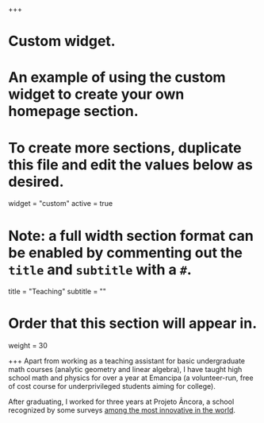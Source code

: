 +++
# Custom widget.
# An example of using the custom widget to create your own homepage section.
# To create more sections, duplicate this file and edit the values below as desired.
widget = "custom"
active = true

# Note: a full width section format can be enabled by commenting out the `title` and `subtitle` with a `#`.
title = "Teaching"
subtitle = ""

# Order that this section will appear in.
weight = 30

+++
Apart from working as a teaching assistant for basic undergraduate math courses (analytic geometry and linear algebra), I have taught high school math and physics for over a year at Emancipa (a volunteer-run, free of cost course for underprivileged students aiming for college).

After graduating, I worked for three years at Projeto Âncora, a school recognized by some surveys [among the most innovative in the world](http://innoveedu.org/en/ancora-project-school).
